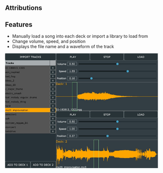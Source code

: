 ## Attributions

## Features
- Manually load a song into each deck or import a library to load from
- Change volume, speed, and position
- Displays the file name and a waveform of the track

![A view of the application in actoin](/screenshot.jpg)
